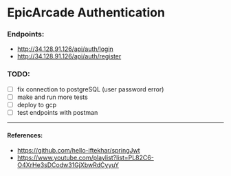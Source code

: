 # EpicArcade Authentication

### Endpoints: 
- http://34.128.91.126/api/auth/login
- http://34.128.91.126/api/auth/register

### TODO:
- [ ] fix connection to postgreSQL (user password error)
- [ ] make and run more tests
- [ ] deploy to gcp
- [ ] test endpoints with postman

---

#### References:
- https://github.com/hello-iftekhar/springJwt
- https://www.youtube.com/playlist?list=PL82C6-O4XrHe3sDCodw31GjXbwRdCyyuY
